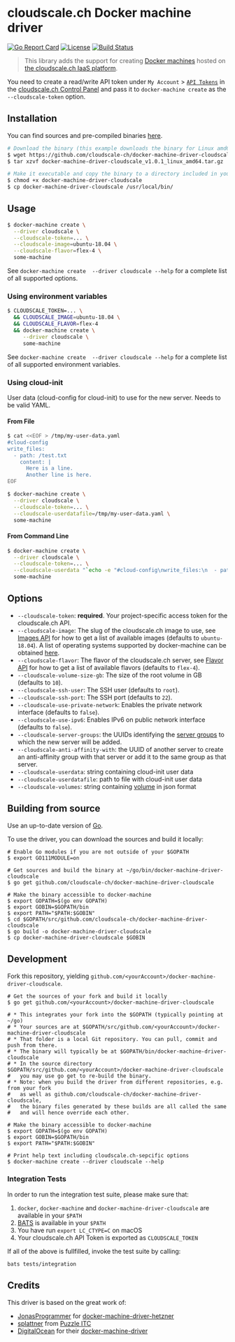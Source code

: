 # cloudscale.ch Docker machine driver

[![Go Report Card](https://goreportcard.com/badge/github.com/cloudscale-ch/docker-machine-driver-cloudscale)](https://goreportcard.com/report/github.com/cloudscale-ch/docker-machine-driver-cloudscale)
[![License](https://img.shields.io/badge/License-MIT-blue.svg)](https://opensource.org/licenses/MIT)
[![Build Status](https://travis-ci.org/cloudscale-ch/docker-machine-driver-cloudscale.svg?branch=master)](https://travis-ci.org/cloudscale-ch/docker-machine-driver-cloudscale)

> This library adds the support for creating [Docker machines](https://github.com/docker/machine) hosted on [the cloudscale.ch IaaS platform](https://www.cloudscale.ch).

You need to create a read/write API token under `My Account` > [`API Tokens`](https://control.cloudscale.ch/user/api-tokens) in the [cloudscale.ch Control Panel](https://control.cloudscale.ch/server)
and pass it to `docker-machine create` as the `--cloudscale-token` option.

## Installation

You can find sources and pre-compiled binaries [here](https://github.com/cloudscale-ch/docker-machine-driver-cloudscale/releases).

```bash
# Download the binary (this example downloads the binary for Linux amd64)
$ wget https://github.com/cloudscale-ch/docker-machine-driver-cloudscale/releases/download/v1.0.1/docker-machine-driver-cloudscale_v1.0.1_linux_amd64.tar.gz
$ tar xzvf docker-machine-driver-cloudscale_v1.0.1_linux_amd64.tar.gz

# Make it executable and copy the binary to a directory included in your $PATH
$ chmod +x docker-machine-driver-cloudscale
$ cp docker-machine-driver-cloudscale /usr/local/bin/
```

## Usage

```bash
$ docker-machine create \
  --driver cloudscale \
  --cloudscale-token=... \
  --cloudscale-image=ubuntu-18.04 \
  --cloudscale-flavor=flex-4 \
  some-machine
```

See `docker-machine create  --driver cloudscale --help` for a complete list of all supported options.

### Using environment variables

```bash
$ CLOUDSCALE_TOKEN=... \
  && CLOUDSCALE_IMAGE=ubuntu-18.04 \
  && CLOUDSCALE_FLAVOR=flex-4
  && docker-machine create \
     --driver cloudscale \
     some-machine
```

See `docker-machine create  --driver cloudscale --help` for a complete list of all supported environment variables.

### Using cloud-init

User data (cloud-config for cloud-init) to use for the new server. Needs to be valid YAML. 

#### From File

```bash
$ cat <<EOF > /tmp/my-user-data.yaml
#cloud-config
write_files:
  - path: /test.txt
    content: |
      Here is a line.
      Another line is here.
EOF
```

```bash
$ docker-machine create \
  --driver cloudscale \
  --cloudscale-token=... \
  --cloudscale-userdatafile=/tmp/my-user-data.yaml \
  some-machine
```

#### From Command Line

```bash
$ docker-machine create \
  --driver cloudscale \
  --cloudscale-token=... \
  --cloudscale-userdata "`echo -e "#cloud-config\nwrite_files:\n  - path: /test.txt\n    content: |\n      my cli user-data test\n"`" \
  some-machine
```

## Options

- `--cloudscale-token`: **required**. Your project-specific access token for the cloudscale.ch API.
- `--cloudscale-image`: The slug of the cloudscale.ch image to use, see [Images API](https://www.cloudscale.ch/en/api/v1#images) for how to get a list of available images (defaults to `ubuntu-18.04`). A list of operating systems supported by docker-machine can be obtained [here](https://docs.docker.com/machine/drivers/os-base/).
- `--cloudscale-flavor`: The flavor of the cloudscale.ch server, see [Flavor API](https://www.cloudscale.ch/en/api/v1#flavors) for how to get a list of available flavors (defaults to `flex-4`).
- `--cloudscale-volume-size-gb`: The size of the root volume in GB (defaults to `10`).
- `--cloudscale-ssh-user`: The SSH user (defaults to `root`).
- `--cloudscale-ssh-port`: The SSH port (defaults to `22`).
- `--cloudscale-use-private-network`: Enables the private network interface (defaults to `false`).
- `--cloudscale-use-ipv6`: Enables IPv6 on public network interface (defaults to `false`).
- `--cloudscale-server-groups`: the UUIDs identifying the [server groups](https://www.cloudscale.ch/en/api/v1#server-groups) to which the new server will be added.
- `--cloudscale-anti-affinity-with`: the UUID of another server to create an anti-affinity group with that server or add it to the same group as that server.
- `--cloudscale-userdata`: string containing cloud-init user data
- `--cloudscale-userdatafile`: path to file with cloud-init user data
- `--cloudscale-volumes`: string containing [volume](https://www.cloudscale.ch/en/api/v1#volumes) in json format



## Building from source

Use an up-to-date version of [Go](https://golang.org/dl).

To use the driver, you can download the sources and build it locally:

```shell
# Enable Go modules if you are not outside of your $GOPATH
$ export GO111MODULE=on
 
# Get sources and build the binary at ~/go/bin/docker-machine-driver-cloudscale
$ go get github.com/cloudscale-ch/docker-machine-driver-cloudscale

# Make the binary accessible to docker-machine
$ export GOPATH=$(go env GOPATH)
$ export GOBIN=$GOPATH/bin
$ export PATH="$PATH:$GOBIN"
$ cd $GOPATH/src/github.com/cloudscale-ch/docker-machine-driver-cloudscale
$ go build -o docker-machine-driver-cloudscale
$ cp docker-machine-driver-cloudscale $GOBIN
```

## Development

Fork this repository, yielding `github.com/<yourAccount>/docker-machine-driver-cloudscale`.

```shell
# Get the sources of your fork and build it locally
$ go get github.com/<yourAccount>/docker-machine-driver-cloudscale

# * This integrates your fork into the $GOPATH (typically pointing at ~/go)
# * Your sources are at $GOPATH/src/github.com/<yourAccount>/docker-machine-driver-cloudscale
# * That folder is a local Git repository. You can pull, commit and push from there.
# * The binary will typically be at $GOPATH/bin/docker-machine-driver-cloudscale
# * In the source directory $GOPATH/src/github.com/<yourAccount>/docker-machine-driver-cloudscale
#   you may use go get to re-build the binary.
# * Note: when you build the driver from different repositories, e.g. from your fork
#   as well as github.com/cloudscale-ch/docker-machine-driver-cloudscale,
#   the binary files generated by these builds are all called the same
#   and will hence override each other.

# Make the binary accessible to docker-machine
$ export GOPATH=$(go env GOPATH)
$ export GOBIN=$GOPATH/bin
$ export PATH="$PATH:$GOBIN"

# Print help text including cloudscale.ch-sepcific options
$ docker-machine create --driver cloudscale --help
```

### Integration Tests

In order to run the integration test suite, please make sure that:

  1. `docker`, `docker-machine` and `docker-machine-driver-cloudscale` are available in your `$PATH`
  1. [BATS](https://github.com/sstephenson/bats#installing-bats-from-source) is available in your `$PATH`
  1. You have run `export LC_CTYPE=C` on macOS
  1. Your cloudscale.ch API Token is exported as `CLOUDSCALE_TOKEN`
  
If all of the above is fullfilled, invoke the test suite by calling:

`bats tests/integration`


## Credits
This driver is based on the great work of:
* [JonasProgrammer](https://github.com/JonasProgrammer/) for [docker-machine-driver-hetzner](https://github.com/JonasProgrammer/docker-machine-driver-hetzner)
* [splattner](https://github.com/splattner) from [Puzzle ITC](https://www.puzzle.ch)
* [DigitalOcean](https://github.com/digitalocean) for their [docker-machine-driver](https://github.com/docker/machine/tree/master/drivers/digitalocean)
